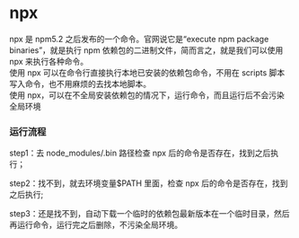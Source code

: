 # npx

npx 是 npm5.2 之后发布的一个命令。官网说它是“execute npm package binaries”，就是执行 npm 依赖包的二进制文件，简而言之，就是我们可以使用 npx 来执行各种命令。  
使用 npx 可以在命令行直接执行本地已安装的依赖包命令，不用在 scripts 脚本写入命令，也不用麻烦的去找本地脚本。  
使用 npx，可以在不全局安装依赖包的情况下，运行命令，而且运行后不会污染全局环境

### 运行流程

step1：去 node_modules/.bin 路径检查 npx 后的命令是否存在，找到之后执行；

step2：找不到，就去环境变量$PATH 里面，检查 npx 后的命令是否存在，找到之后执行;

step3：还是找不到，自动下载一个临时的依赖包最新版本在一个临时目录，然后再运行命令，运行完之后删除，不污染全局环境。
